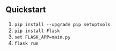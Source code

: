 

## Quickstart

1. `pip install --upgrade pip setuptools`
2. `pip install Flask`
3. `set FLASK_APP=main.py`
4. `flask run`